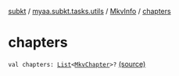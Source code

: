 [subkt](../../index.md) / [myaa.subkt.tasks.utils](../index.md) / [MkvInfo](index.md) / [chapters](./chapters.md)

# chapters

`val chapters: `[`List`](https://kotlinlang.org/api/latest/jvm/stdlib/kotlin.collections/-list/index.html)`<`[`MkvChapter`](../-mkv-chapter/index.md)`>?` [(source)](https://github.com/Myaamori/SubKt/blob/0.1.10/src/main/kotlin/myaa/subkt/tasks/utils/mkvmerge.kt#L122)